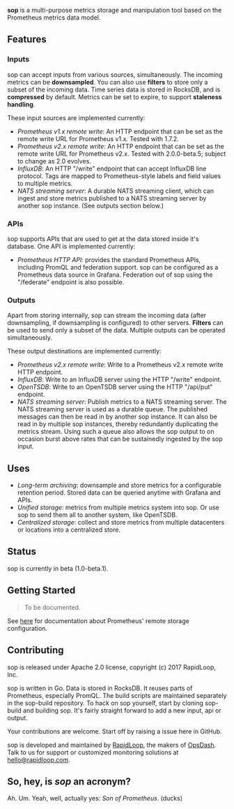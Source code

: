 
**sop** is a multi-purpose metrics storage and manipulation tool based on the
Prometheus metrics data model.

## Features

### Inputs

sop can accept inputs from various sources, simultaneously. The incoming metrics
can be **downsampled**. You can also use **filters** to store only a subset of
the incoming data. Time series data is stored in RocksDB, and is **compressed**
by default. Metrics can be set to expire, to support **staleness handling**.

These input sources are implemented currently:

* *Prometheus v1.x remote write*: An HTTP endpoint that can be set as the
  remote write URL for Prometheus v1.x. Tested with 1.7.2.
* *Prometheus v2.x remote write*: An HTTP endpoint that can be set as the
  remote write URL for Prometheus v2.x. Tested with 2.0.0-beta.5; subject to change
  as 2.0 evolves.
* *InfluxDB*: An HTTP "/write" endpoint that can accept InfluxDB line protocol. 
  Tags are mapped to Prometheus-style labels and field values to multiple
  metrics.
* *NATS streaming server*: A durable NATS streaming client, which can ingest
  and store metrics published to a NATS streaming server by another sop instance.
  (See outputs section below.)

### APIs

sop supports APIs that are used to get at the data stored inside it's database.
One API is implemented currently:

* *Prometheus HTTP API*: provides the standard Prometheus APIs, including
  PromQL and federation support. sop can be configured as a Prometheus
  data source in Grafana. Federation out of sop using the "/federate" endpoint
  is also possible.

### Outputs

Apart from storing internally, sop can stream the incoming data (after
downsampling, if downsampling is configured) to other servers. **Filters** can
be used to send only a subset of the data. Multiple outputs can be operated
simultaneously.

These output destinations are implemented currently:

* *Prometheus v2.x remote write*: Write to a Prometheus v2.x remote write
  HTTP endpoint.
* *InfluxDB*: Write to an InfluxDB server using the HTTP "/write" endpoint.
* *OpenTSDB*: Write to an OpenTSDB server using the HTTP "/api/put" endpoint.
* *NATS streaming server*: Publish metrics to a NATS streaming server. The NATS
  streaming server is used as a durable queue. The published messages can then
  be read in by another sop instance. It can also be read in by multiple sop
  instances, thereby redundantly duplicating the metrics stream. Using such a
  queue also allows the sop output to on occasion burst above rates that
  can be sustainedly ingested by the sop input.

## Uses

* *Long-term archiving*: downsample and store metrics for a configurable
  retention period. Stored data can be queried anytime with Grafana and APIs.
* *Unified storage*: metrics from multiple metrics system into sop. Or use sop
  to send them all to another system, like OpenTSDB.
* *Centralized storage*: collect and store metrics from multiple datacenters
  or locations into a centralized store.

## Status

sop is currently in beta (1.0-beta.1).

## Getting Started

> To be documented.

See [here](https://prometheus.io/docs/operating/configuration/#%3Cremote_write%3E)
for documentation about Prometheus' remote storage configuration.

## Contributing

sop is released under Apache 2.0 license, copyright (c) 2017 RapidLoop, Inc.

sop is written in Go. Data is stored in RocksDB. It reuses parts of Prometheus,
especially PromQL. The build scripts are maintained separately in the
sop-build repository. To hack on sop yourself, start by cloning sop-build and
building sop. It's fairly straight forward to add a new input, api or output.

Your contributions are welcome. Start off by raising a issue here in GitHub.

sop is developed and maintained by [RapidLoop](https://www.rapidloop.com/),
the makers of [OpsDash](https://www.opsdash.com/). Talk to us for support or
customized monitoring solutions at hello@rapidloop.com.

## So, hey, is _sop_ an acronym?

Ah. Um. Yeah, well, actually yes: _Son of Prometheus_. (ducks)
